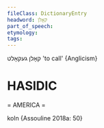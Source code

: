 ```yaml
---
fileClass: DictionaryEntry
headword: קאָלן
part_of_speech: 
etymology: 
tags: 
---
```

קאָלן
געקאָלט
'to call'
{Anglicism}

HASIDIC
=======
= AMERICA = 

koln {Assouline 2018a: 50}